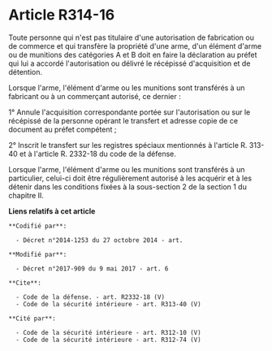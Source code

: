 # Article R314-16

Toute personne qui n'est pas titulaire d'une autorisation de fabrication ou de commerce et qui transfère la propriété d'une
arme, d'un élément d'arme ou de munitions des catégories A et B doit en faire la déclaration au préfet qui lui a accordé
l'autorisation ou délivré le récépissé d'acquisition et de détention. 

Lorsque l'arme, l'élément d'arme ou les munitions sont transférés à un fabricant ou à un commerçant autorisé, ce dernier : 

1° Annule l'acquisition correspondante portée sur l'autorisation ou sur le récépissé de la personne opérant le transfert et
adresse copie de ce document au préfet compétent ; 

2° Inscrit le transfert sur les registres spéciaux mentionnés à l'article R. 313-40 et à l'article R. 2332-18 du code de la
défense. 

Lorsque l'arme, l'élément d'arme ou les munitions sont transférés à un particulier, celui-ci doit être régulièrement autorisé
à les acquérir et à les détenir dans les conditions fixées à la sous-section 2 de la section 1 du chapitre II.

**Liens relatifs à cet article**

	**Codifié par**:

	  - Décret n°2014-1253 du 27 octobre 2014 - art.

	**Modifié par**:

	  - Décret n°2017-909 du 9 mai 2017 - art. 6

	**Cite**:

	  - Code de la défense. - art. R2332-18 (V)
	  - Code de la sécurité intérieure - art. R313-40 (V)

	**Cité par**:

	  - Code de la sécurité intérieure - art. R312-10 (V)
	  - Code de la sécurité intérieure - art. R312-74 (V)
